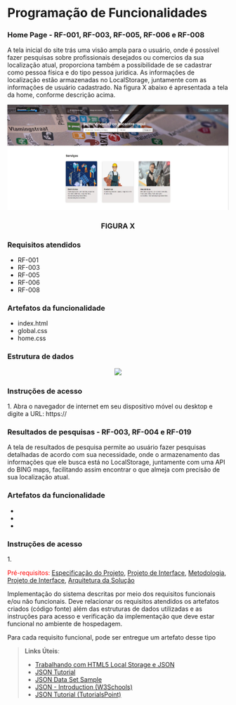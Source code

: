 # Programação de Funcionalidades

<h3>Home Page - RF-001, RF-003, RF-005, RF-006 e RF-008</h3>

<p>A tela inicial do site trás uma visão ampla para o usuário, onde é possível fazer pesquisas sobre profissionais desejados ou comercios da sua localização atual, proporciona também a possibilidade de se cadastrar como pessoa física e do tipo pessoa juridica. As informações de localização estão armazenadas no LocalStorage, juntamente com as informações de usuário cadastrado. Na figura X abaixo é apresentada a tela da home, conforme descrição acima.</p>


<p align="center"> 
  <img src="img/FI_X.JPG" width="1000">
</p>
<h3 align="center">FIGURA X</h3>

<h3>Requisitos atendidos</h3>
<ul>
  <li>RF-001</li>
  <li>RF-003</li>
  <li>RF-005</li>
  <li>RF-006</li>
  <li>RF-008</li>
</ul>

<h3>Artefatos da funcionalidade</h3>  
<ul>
  <li>index.html</li>
  <li>global.css</li>
  <li>home.css</li>
</ul>

<h3>Estrutura de dados</h3>

<p align="center"> 
  <img src="#" width="1000">
</p>

<h3>Instruções de acesso</h3>
1. Abra o navegador de internet em seu dispositivo móvel ou desktop e digite a URL: https://

<h3>Resultados de pesquisas - RF-003, RF-004 e RF-019</h3>

<p>A tela de resultados de pesquisa permite ao usuário fazer pesquisas detalhadas de acordo com sua necessidade, onde o armazenamento das informações que ele busca está no LocalStorage, juntamente com uma API do BING maps, facilitando assim encontrar o que almeja com precisão de sua localização atual.</p>

<h3>Artefatos da funcionalidade</h3>  
<ul>
  <li></li>
  <li></li>
  <li></li>
</ul>

<h3>Instruções de acesso</h3>
1.



  
  
  
  
  
  
  
  
  
  

























<span style="color:red">Pré-requisitos: <a href="2-Especificação do Projeto.md"> Especificação do Projeto</a></span>, <a href="3-Projeto de Interface.md"> Projeto de Interface</a>, <a href="4-Metodologia.md"> Metodologia</a>, <a href="3-Projeto de Interface.md"> Projeto de Interface</a>, <a href="5-Arquitetura da Solução.md"> Arquitetura da Solução</a>

Implementação do sistema descritas por meio dos requisitos funcionais e/ou não funcionais. Deve relacionar os requisitos atendidos os artefatos criados (código fonte) além das estruturas de dados utilizadas e as instruções para acesso e verificação da implementação que deve estar funcional no ambiente de hospedagem.

Para cada requisito funcional, pode ser entregue um artefato desse tipo

> **Links Úteis**:
>
> - [Trabalhando com HTML5 Local Storage e JSON](https://www.devmedia.com.br/trabalhando-com-html5-local-storage-e-json/29045)
> - [JSON Tutorial](https://www.w3resource.com/JSON)
> - [JSON Data Set Sample](https://opensource.adobe.com/Spry/samples/data_region/JSONDataSetSample.html)
> - [JSON - Introduction (W3Schools)](https://www.w3schools.com/js/js_json_intro.asp)
> - [JSON Tutorial (TutorialsPoint)](https://www.tutorialspoint.com/json/index.htm)

